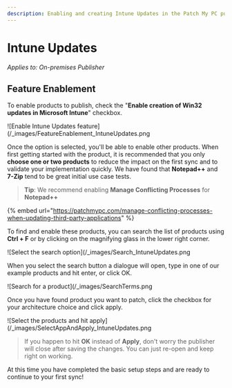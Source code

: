 ```yaml
---
description: Enabling and creating Intune Updates in the Patch My PC publishing service.
---
```


# Intune Updates

_Applies to: On-premises Publisher_

## Feature Enablement

To enable products to publish, check the "**Enable creation of Win32 updates in Microsoft Intune**" checkbox.

!\[Enable Intune Updates feature]\(/\_images/FeatureEnablement\_IntuneUpdates.png

Once the option is selected, you'll be able to enable other products. When first getting started with the product, it is recommended that you only **choose one or two products** to reduce the impact on the first sync and to validate your implementation quickly. We have found that **Notepad++** and **7-Zip** tend to be great initial use case tests.

> **Tip**: We recommend enabling **Manage Conflicting Processes** for **Notepad++**

{% embed url="https://patchmypc.com/manage-conflicting-processes-when-updating-third-party-applications" %}

To find and enable these products, you can search the list of products using **Ctrl + F** or by clicking on the magnifying glass in the lower right corner.

!\[Select the search option]\(/\_images/Search\_IntuneUpdates.png

When you select the search button a dialogue will open, type in one of our example products and hit enter, or click OK.

!\[Search for a product]\(/\_images/SearchTerms.png

Once you have found product you want to patch, click the checkbox for your architecture choice and click apply.

!\[Select the products and hit apply]\(/\_images/SelectAppAndApply\_IntuneUpdates.png

> If you happen to hit **OK** instead of **Apply**, don't worry the publisher will close after saving the changes. You can just re-open and keep right on working.

At this time you have completed the basic setup steps and are ready to continue to your first sync!
